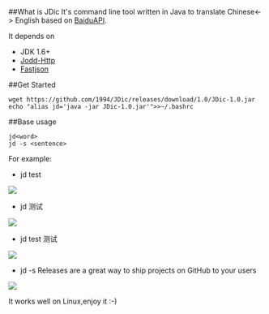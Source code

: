 ##What is JDic
It's command line tool written in Java to translate Chinese<-> English based on [BaiduAPI][1].

It depends on

 - JDK 1.6+
 - [Jodd-Http][2]
 - [Fastjson][3]

##Get Started

    wget https://github.com/1994/JDic/releases/download/1.0/JDic-1.0.jar
    echo "alias jd='java -jar JDic-1.0.jar'">>~/.bashrc
    
##Base usage
    
    jd<word>
    jd -s <sentence>
    
For example:
  
 - jd test

![](http://7xawrk.com1.z0.glb.clouddn.com/15-10-18/50806598.jpg)
 
 - jd 测试

 ![](http://7xawrk.com1.z0.glb.clouddn.com/15-10-18/62848779.jpg)


 - jd test 测试

![](http://7xawrk.com1.z0.glb.clouddn.com/15-10-18/3268308.jpg)


 - jd -s Releases are a great way to ship projects on GitHub to your users

![](http://7xawrk.com1.z0.glb.clouddn.com/15-10-18/36765136.jpg)

It works well on Linux,enjoy it :-)


  [1]: http://developer.baidu.com/wiki/index.php?title=%E5%B8%AE%E5%8A%A9%E6%96%87%E6%A1%A3%E9%A6%96%E9%A1%B5/%E7%99%BE%E5%BA%A6%E7%BF%BB%E8%AF%91API
  [2]: https://github.com/oblac/jodd
  [3]: https://github.com/alibaba/fastjson